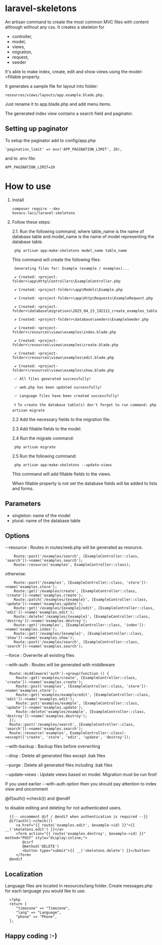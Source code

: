 # laravel-skeletons
An artisan command to create the most common MVC files with content although without any css. It creates a skeleton for
 - controller, 
 - model, 
 - views, 
 - migration, 
 - request, 
 - seeder

It's able to make index, create, edit and show views using the model->fillable property. 

It generates a sample file for layout into folder: 

    resources/views/layouts/app.example.blade.php. 

Just rename it to app.blade.php and add menu items.

The generated index view contains a search field and paginator. 

## Setting up paginator

To setup the paginator add to config/app.php

    'pagination_limit' => env('APP_PAGINATION_LIMIT', 20),

and to .env file:

    APP_PAGINATION_LIMIT=20


# How to use
1. Install
   
    <code>composer require --dev kovacs-laci/laravel-skeletons</code>


2. Follow these steps:

    2.1. Run the following command, where table_name is the name of database table and model_name is the name of model representing the database table. 

        php artisan app:make-skeletons model_name table_name

    This command will create the following files:

        Generating files for: Example (example / examples)...
        
        ✔ Created: <project-folder>\app\Http\Controllers\ExampleController.php
        
        ✔ Created: <project-folder>\app\Models\Example.php
        
        ✔ Created: <project-folder>\app\Http\Requests\ExampleRequest.php
        
        ✔ Created: <project-folder>\database\migrations\2025_04_23_192113_create_examples_table.php
        
        ✔ Created: <project-folder>\database\seeders\ExampleSeeder.php
        
        ✔ Created: <project-folder>\resources\views\examples\index.blade.php
        
        ✔ Created: <project-folder>\resources\views\examples\create.blade.php
        
        ✔ Created: <project-folder>\resources\views\examples\edit.blade.php
        
        ✔ Created: <project-folder>\resources\views\examples\show.blade.php
        
        ✅ All files generated successfully!
        
        ✅ web.php has been updated successfully!
        
        ✅ Language files have been created successfully!
        
        ❗ To create the database table(s) don't forget to run command: php artisan migrate

    2.2 Add the necessary fields to the migration file.

    2.3 Add fillable fields to the model.

    2.4 Run the migrate command:
    
        php artisan migrate

    2.5 Run the following command:

        php artisan app:make-skeletons --update-views

    This command will add fillable fields to the views. 

    When fillable property is not set the database fields will be added to lists and forms.

## Parameters

- singleton: name of the model
- plural: name of the database table

## Options

--resource : Routes in routes/web.php will be generated as resource.

        Route::post('/examples/search', [ExampleController::class, 'search'])->name('examples.search');
        Route::resource('examples', ExampleController::class);

otherwise:
        
        Route::post('/examples', [ExampleController::class, 'store'])->name('examples.store');
        Route::get('/examples/create', [ExampleController::class, 'create'])->name('examples.create');
        Route::patch('/examples/{example}', [ExampleController::class, 'update'])->name('examples.update');
        Route::get('/examples/{example}/edit', [ExampleController::class, 'edit'])->name('examples.edit');
        Route::delete('/examples/{example}', [ExampleController::class, 'destroy'])->name('examples.destroy');
        Route::get('/examples', [ExampleController::class, 'index'])->name('examples.index');
        Route::get('/examples/{example}', [ExampleController::class, 'show'])->name('examples.show');
        Route::post('/examples/search', [ExampleController::class, 'search'])->name('examples.search');

--force : Overwrite all existing files

--with-auth : Routes will be generated with middleware

      Route::middleware('auth')->group(function () {
         Route::get('examples/create', [ExampleController::class, 'create'])->name('examples.create');
         Route::post('examples', [ExampleController::class, 'store'])->name('examples.store');
         Route::get('examples/example/edit', [ExampleController::class, 'edit'])->name('examples.edit');
         Route::put('examples/example', [ExampleController::class, 'update'])->name('examples.update');
         Route::delete('examples/example', [ExampleController::class, 'destroy'])->name('examples.destroy');
      });
      Route::post('/examples/search', [ExampleController::class, 'search'])->name('examples.search');
      Route::resource('examples', ExampleController::class)->except(['create', 'store', 'edit', 'update', 'destroy']);
 
--with-backup : Backup files before overwriting

--drop : Delete all generated files except .bak files

--purge : Delete all generated files including .bak files

--update-views : Update views based on model. Migration must be run first!

If you used earlier --with-auth option then you should pay attention to index view and uncomment

   @if(auth()->check()) and @endif

to disable editing and deleting for not authenticated users.

      {{-- uncomment @if / @endif when authentication is required --}}
      @if(auth()->check())
         <a href="{{ route('examples.edit', $example->id) }}">{{ __('skeletons.edit') }}</a>
         <form action="{{ route('examples.destroy', $example->id) }}" method="POST" style="display:inline;">
            @csrf
            @method('DELETE')
            <button type="submit">{{ __('skeletons.delete') }}</button>
         </form>
      @endif

## Localization

   Language files are located in resources/lang folder. Create messages.php for each language you would like to use.

      <?php
      return [
         "timezone" => "Timezone",
         "lang" => "Language",
         "phone" => "Phone",
      ];

## Happy coding :-)